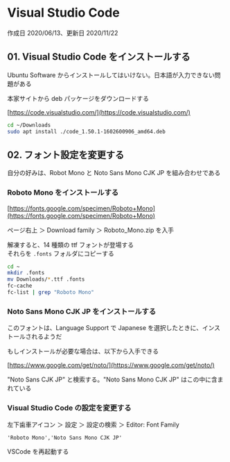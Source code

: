 # Visual Studio Code

作成日 2020/06/13、更新日 2020/11/22

## 01. Visual Studio Code をインストールする

Ubuntu Software からインストールしてはいけない。日本語が入力できない問題がある

本家サイトから deb パッケージをダウンロードする

[https://code.visualstudio.com/](https://code.visualstudio.com/)

```bash
cd ~/Downloads
sudo apt install ./code_1.50.1-1602600906_amd64.deb
```

## 02. フォント設定を変更する

自分の好みは、Robot Mono と Noto Sans Mono CJK JP を組み合わせである

### Roboto Mono をインストールする

[https://fonts.google.com/specimen/Roboto+Mono](https://fonts.google.com/specimen/Roboto+Mono)

ページ右上 ＞ Download family ＞ Roboto_Mono.zip を入手

解凍すると、14 種類の ttf フォントが登場する\
それらを `.fonts` フォルダにコピーする

```bash
cd ~
mkdir .fonts
mv Downloads/*.ttf .fonts
fc-cache
fc-list | grep "Roboto Mono"
```

### Noto Sans Mono CJK JP をインストールする

このフォントは、Language Support で Japanese を選択したときに、インストールされるようだ

もしインストールが必要な場合は、以下から入手できる

[https://www.google.com/get/noto/](https://www.google.com/get/noto/)

"Noto Sans CJK JP" と検索する。"Noto Sans Mono CJK JP" はこの中に含まれている

### Visual Studio Code の設定を変更する

左下歯車アイコン ＞ 設定 ＞ 設定の検索 ＞ Editor: Font Family

```text
'Roboto Mono','Noto Sans Mono CJK JP'
```

VSCode を再起動する
